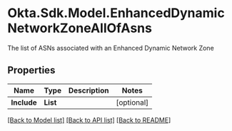 # Okta.Sdk.Model.EnhancedDynamicNetworkZoneAllOfAsns
<div class=\"x-lifecycle-container\"><x-lifecycle class=\"ea\"></x-lifecycle></div>The list of ASNs associated with an Enhanced Dynamic Network Zone

## Properties

Name | Type | Description | Notes
------------ | ------------- | ------------- | -------------
**Include** | **List** |  | [optional] 

[[Back to Model list]](../README.md#documentation-for-models) [[Back to API list]](../README.md#documentation-for-api-endpoints) [[Back to README]](../README.md)

